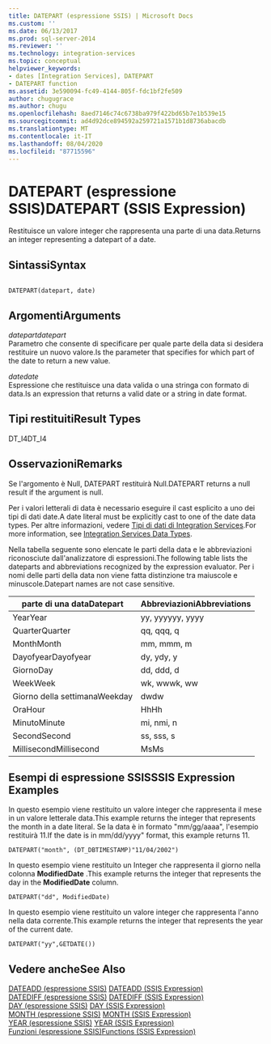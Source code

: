 ```yaml
---
title: DATEPART (espressione SSIS) | Microsoft Docs
ms.custom: ''
ms.date: 06/13/2017
ms.prod: sql-server-2014
ms.reviewer: ''
ms.technology: integration-services
ms.topic: conceptual
helpviewer_keywords:
- dates [Integration Services], DATEPART
- DATEPART function
ms.assetid: 3e590094-fc49-4144-805f-fdc1bf2fe509
author: chugugrace
ms.author: chugu
ms.openlocfilehash: 8aed7146c74c6738ba979f422bd65b7e1b539e15
ms.sourcegitcommit: ad4d92dce894592a259721a1571b1d8736abacdb
ms.translationtype: MT
ms.contentlocale: it-IT
ms.lasthandoff: 08/04/2020
ms.locfileid: "87715596"
---
```

# <a name="datepart-ssis-expression"></a><span data-ttu-id="c4eb7-102">DATEPART (espressione SSIS)</span><span class="sxs-lookup"><span data-stu-id="c4eb7-102">DATEPART (SSIS Expression)</span></span>
  <span data-ttu-id="c4eb7-103">Restituisce un valore integer che rappresenta una parte di una data.</span><span class="sxs-lookup"><span data-stu-id="c4eb7-103">Returns an integer representing a datepart of a date.</span></span>  
  
## <a name="syntax"></a><span data-ttu-id="c4eb7-104">Sintassi</span><span class="sxs-lookup"><span data-stu-id="c4eb7-104">Syntax</span></span>  
  
```  
  
DATEPART(datepart, date)  
```  
  
## <a name="arguments"></a><span data-ttu-id="c4eb7-105">Argomenti</span><span class="sxs-lookup"><span data-stu-id="c4eb7-105">Arguments</span></span>  
 <span data-ttu-id="c4eb7-106">*datepart*</span><span class="sxs-lookup"><span data-stu-id="c4eb7-106">*datepart*</span></span>  
 <span data-ttu-id="c4eb7-107">Parametro che consente di specificare per quale parte della data si desidera restituire un nuovo valore.</span><span class="sxs-lookup"><span data-stu-id="c4eb7-107">Is the parameter that specifies for which part of the date to return a new value.</span></span>  
  
 <span data-ttu-id="c4eb7-108">*date*</span><span class="sxs-lookup"><span data-stu-id="c4eb7-108">*date*</span></span>  
 <span data-ttu-id="c4eb7-109">Espressione che restituisce una data valida o una stringa con formato di data.</span><span class="sxs-lookup"><span data-stu-id="c4eb7-109">Is an expression that returns a valid date or a string in date format.</span></span>  
  
## <a name="result-types"></a><span data-ttu-id="c4eb7-110">Tipi restituiti</span><span class="sxs-lookup"><span data-stu-id="c4eb7-110">Result Types</span></span>  
 <span data-ttu-id="c4eb7-111">DT_I4</span><span class="sxs-lookup"><span data-stu-id="c4eb7-111">DT_I4</span></span>  
  
## <a name="remarks"></a><span data-ttu-id="c4eb7-112">Osservazioni</span><span class="sxs-lookup"><span data-stu-id="c4eb7-112">Remarks</span></span>  
 <span data-ttu-id="c4eb7-113">Se l'argomento è Null, DATEPART restituirà Null.</span><span class="sxs-lookup"><span data-stu-id="c4eb7-113">DATEPART returns a null result if the argument is null.</span></span>  
  
 <span data-ttu-id="c4eb7-114">Per i valori letterali di data è necessario eseguire il cast esplicito a uno dei tipi di dati date.</span><span class="sxs-lookup"><span data-stu-id="c4eb7-114">A date literal must be explicitly cast to one of the date data types.</span></span> <span data-ttu-id="c4eb7-115">Per altre informazioni, vedere [Tipi di dati di Integration Services](../data-flow/integration-services-data-types.md).</span><span class="sxs-lookup"><span data-stu-id="c4eb7-115">For more information, see [Integration Services Data Types](../data-flow/integration-services-data-types.md).</span></span>  
  
 <span data-ttu-id="c4eb7-116">Nella tabella seguente sono elencate le parti della data e le abbreviazioni riconosciute dall'analizzatore di espressioni.</span><span class="sxs-lookup"><span data-stu-id="c4eb7-116">The following table lists the dateparts and abbreviations recognized by the expression evaluator.</span></span> <span data-ttu-id="c4eb7-117">Per i nomi delle parti della data non viene fatta distinzione tra maiuscole e minuscole.</span><span class="sxs-lookup"><span data-stu-id="c4eb7-117">Datepart names are not case sensitive.</span></span>  
  
|<span data-ttu-id="c4eb7-118">parte di una data</span><span class="sxs-lookup"><span data-stu-id="c4eb7-118">Datepart</span></span>|<span data-ttu-id="c4eb7-119">Abbreviazioni</span><span class="sxs-lookup"><span data-stu-id="c4eb7-119">Abbreviations</span></span>|  
|--------------|-------------------|  
|<span data-ttu-id="c4eb7-120">Year</span><span class="sxs-lookup"><span data-stu-id="c4eb7-120">Year</span></span>|<span data-ttu-id="c4eb7-121">yy, yyyy</span><span class="sxs-lookup"><span data-stu-id="c4eb7-121">yy, yyyy</span></span>|  
|<span data-ttu-id="c4eb7-122">Quarter</span><span class="sxs-lookup"><span data-stu-id="c4eb7-122">Quarter</span></span>|<span data-ttu-id="c4eb7-123">qq, q</span><span class="sxs-lookup"><span data-stu-id="c4eb7-123">qq, q</span></span>|  
|<span data-ttu-id="c4eb7-124">Month</span><span class="sxs-lookup"><span data-stu-id="c4eb7-124">Month</span></span>|<span data-ttu-id="c4eb7-125">mm, m</span><span class="sxs-lookup"><span data-stu-id="c4eb7-125">mm, m</span></span>|  
|<span data-ttu-id="c4eb7-126">Dayofyear</span><span class="sxs-lookup"><span data-stu-id="c4eb7-126">Dayofyear</span></span>|<span data-ttu-id="c4eb7-127">dy, y</span><span class="sxs-lookup"><span data-stu-id="c4eb7-127">dy, y</span></span>|  
|<span data-ttu-id="c4eb7-128">Giorno</span><span class="sxs-lookup"><span data-stu-id="c4eb7-128">Day</span></span>|<span data-ttu-id="c4eb7-129">dd, d</span><span class="sxs-lookup"><span data-stu-id="c4eb7-129">dd, d</span></span>|  
|<span data-ttu-id="c4eb7-130">Week</span><span class="sxs-lookup"><span data-stu-id="c4eb7-130">Week</span></span>|<span data-ttu-id="c4eb7-131">wk, ww</span><span class="sxs-lookup"><span data-stu-id="c4eb7-131">wk, ww</span></span>|  
|<span data-ttu-id="c4eb7-132">Giorno della settimana</span><span class="sxs-lookup"><span data-stu-id="c4eb7-132">Weekday</span></span>|<span data-ttu-id="c4eb7-133">dw</span><span class="sxs-lookup"><span data-stu-id="c4eb7-133">dw</span></span>|  
|<span data-ttu-id="c4eb7-134">Ora</span><span class="sxs-lookup"><span data-stu-id="c4eb7-134">Hour</span></span>|<span data-ttu-id="c4eb7-135">Hh</span><span class="sxs-lookup"><span data-stu-id="c4eb7-135">Hh</span></span>|  
|<span data-ttu-id="c4eb7-136">Minuto</span><span class="sxs-lookup"><span data-stu-id="c4eb7-136">Minute</span></span>|<span data-ttu-id="c4eb7-137">mi, n</span><span class="sxs-lookup"><span data-stu-id="c4eb7-137">mi, n</span></span>|  
|<span data-ttu-id="c4eb7-138">Second</span><span class="sxs-lookup"><span data-stu-id="c4eb7-138">Second</span></span>|<span data-ttu-id="c4eb7-139">ss, s</span><span class="sxs-lookup"><span data-stu-id="c4eb7-139">ss, s</span></span>|  
|<span data-ttu-id="c4eb7-140">Millisecond</span><span class="sxs-lookup"><span data-stu-id="c4eb7-140">Millisecond</span></span>|<span data-ttu-id="c4eb7-141">Ms</span><span class="sxs-lookup"><span data-stu-id="c4eb7-141">Ms</span></span>|  
  
## <a name="ssis-expression-examples"></a><span data-ttu-id="c4eb7-142">Esempi di espressione SSIS</span><span class="sxs-lookup"><span data-stu-id="c4eb7-142">SSIS Expression Examples</span></span>  
 <span data-ttu-id="c4eb7-143">In questo esempio viene restituito un valore integer che rappresenta il mese in un valore letterale data.</span><span class="sxs-lookup"><span data-stu-id="c4eb7-143">This example returns the integer that represents the month in a date literal.</span></span> <span data-ttu-id="c4eb7-144">Se la data è in formato "mm/gg/aaaa", l'esempio restituirà 11.</span><span class="sxs-lookup"><span data-stu-id="c4eb7-144">If the date is in mm/dd/yyyy" format, this example returns 11.</span></span>  
  
```  
DATEPART("month", (DT_DBTIMESTAMP)"11/04/2002")  
```  
  
 <span data-ttu-id="c4eb7-145">In questo esempio viene restituito un Integer che rappresenta il giorno nella colonna **ModifiedDate** .</span><span class="sxs-lookup"><span data-stu-id="c4eb7-145">This example returns the integer that represents the day in the **ModifiedDate** column.</span></span>  
  
```  
DATEPART("dd", ModifiedDate)  
```  
  
 <span data-ttu-id="c4eb7-146">In questo esempio viene restituito un valore integer che rappresenta l'anno nella data corrente.</span><span class="sxs-lookup"><span data-stu-id="c4eb7-146">This example returns the integer that represents the year of the current date.</span></span>  
  
```  
DATEPART("yy",GETDATE())  
```  
  
## <a name="see-also"></a><span data-ttu-id="c4eb7-147">Vedere anche</span><span class="sxs-lookup"><span data-stu-id="c4eb7-147">See Also</span></span>  
 <span data-ttu-id="c4eb7-148">[DATEADD &#40;espressione SSIS&#41;](dateadd-ssis-expression.md) </span><span class="sxs-lookup"><span data-stu-id="c4eb7-148">[DATEADD &#40;SSIS Expression&#41;](dateadd-ssis-expression.md) </span></span>  
 <span data-ttu-id="c4eb7-149">[DATEDIFF &#40;espressione SSIS&#41;](datediff-ssis-expression.md) </span><span class="sxs-lookup"><span data-stu-id="c4eb7-149">[DATEDIFF &#40;SSIS Expression&#41;](datediff-ssis-expression.md) </span></span>  
 <span data-ttu-id="c4eb7-150">[DAY &#40;espressione SSIS&#41;](day-ssis-expression.md) </span><span class="sxs-lookup"><span data-stu-id="c4eb7-150">[DAY &#40;SSIS Expression&#41;](day-ssis-expression.md) </span></span>  
 <span data-ttu-id="c4eb7-151">[MONTH &#40;espressione SSIS&#41;](month-ssis-expression.md) </span><span class="sxs-lookup"><span data-stu-id="c4eb7-151">[MONTH &#40;SSIS Expression&#41;](month-ssis-expression.md) </span></span>  
 <span data-ttu-id="c4eb7-152">[YEAR &#40;espressione SSIS&#41;](year-ssis-expression.md) </span><span class="sxs-lookup"><span data-stu-id="c4eb7-152">[YEAR &#40;SSIS Expression&#41;](year-ssis-expression.md) </span></span>  
 [<span data-ttu-id="c4eb7-153">Funzioni &#40;espressione SSIS&#41;</span><span class="sxs-lookup"><span data-stu-id="c4eb7-153">Functions &#40;SSIS Expression&#41;</span></span>](functions-ssis-expression.md)  
  
  
